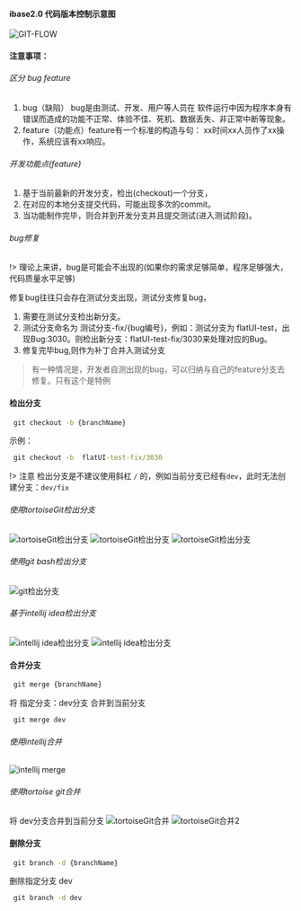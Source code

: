 #### ibase2.0 代码版本控制示意图

![GIT-FLOW](GIT-FLOW.jpg)


#### 注意事项：

###### 区分 bug feature
1. bug（缺陷） bug是由测试、开发、用户等人员在 软件运行中因为程序本身有错误而造成的功能不正常、体验不佳、死机、数据丢失、非正常中断等现象。
2. feature（功能点）feature有一个标准的构造与句： xx时间xx人员作了xx操作，系统应该有xx响应。


###### 开发功能点(feature)

1. 基于当前最新的开发分支，检出(checkout)一个分支，
2. 在对应的本地分支提交代码，可能出现多次的commit。
3. 当功能制作完毕，则合并到开发分支并且提交测试(进入测试阶段)。

###### bug修复

!> 理论上来讲，bug是可能会不出现的(如果你的需求足够简单，程序足够强大，代码质量水平足够)

修复bug往往只会存在测试分支出现，测试分支修复bug，
1. 需要在测试分支检出新分支。
2. 测试分支命名为 测试分支-fix/{bug编号}，例如：测试分支为 flatUI-test，出现Bug:3030。则检出新分支：flatUI-test-fix/3030来处理对应的Bug。
3. 修复完毕bug,则作为补丁合并入测试分支

> 有一种情况是，开发者自测出现的bug，可以归纳与自己的feature分支去修复。只有这个是特例


#### 检出分支

```cmd
 git checkout -b {branchName}
```
示例：
```cmd
 git checkout -b  flatUI-test-fix/3030
```
!> 注意 检出分支是不建议使用斜杠 `/` 的，例如当前分支已经有`dev`，此时无法创建分支：`dev/fix`

###### 使用tortoiseGit检出分支

![tortoiseGit检出分支](tortoisegit检出.png)
![tortoiseGit检出分支](tortoisegit检出2.png)
![tortoiseGit检出分支](tortoisegit检出3.png)

###### 使用git bash检出分支

![git检出分支](git检出分支.png)

###### 基于intellij idea检出分支
![intellij idea检出分支](intellij-checkout.png)
![intellij idea检出分支](intellij-checkout2.png)


#### 合并分支

```cmd
 git merge {branchName}
```
将 指定分支：dev分支 合并到当前分支
```cmd
 git merge dev
```

###### 使用intellij合并

![intellij merge](intellij-merge.png)

###### 使用tortoise git合并
将 dev分支合并到当前分支
![tortoiseGit合并](tortoiseGit-merge.png)
![tortoiseGit合并2](tortoiseGit-merge2.png)

#### 删除分支

```cmd
 git branch -d {branchName}
```

删除指定分支 dev
```cmd
 git branch -d dev
```







































<br>
<br>
<br>
<br>
<br>
<br>
<br>
<br>
<br>
<br>
<br>
<br>
<br>
<br>
<br>
<br>
<br>
<br>
<br>
<br>
<br>
<br>
<br>
<br>
<br>
<br>
<br>
<br>
<br>
<br>
<br>
<br>
<br>
<br>
<br>
<br>
<br>
<br>
<br>
<br>
<br>
<br>
<br>
<br>
<br>
<br>
